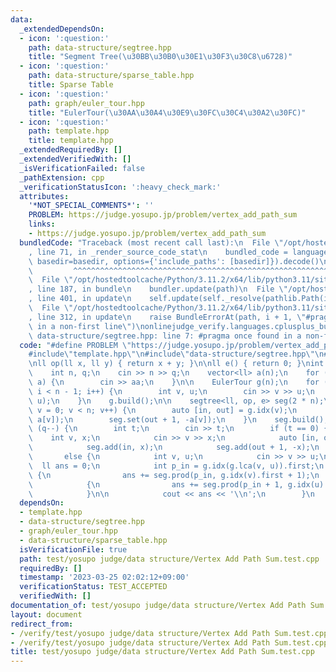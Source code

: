 ```yaml
---
data:
  _extendedDependsOn:
  - icon: ':question:'
    path: data-structure/segtree.hpp
    title: "Segment Tree(\u30BB\u30B0\u30E1\u30F3\u30C8\u6728)"
  - icon: ':question:'
    path: data-structure/sparse_table.hpp
    title: Sparse Table
  - icon: ':question:'
    path: graph/euler_tour.hpp
    title: "EulerTour(\u30AA\u30A4\u30E9\u30FC\u30C4\u30A2\u30FC)"
  - icon: ':question:'
    path: template.hpp
    title: template.hpp
  _extendedRequiredBy: []
  _extendedVerifiedWith: []
  _isVerificationFailed: false
  _pathExtension: cpp
  _verificationStatusIcon: ':heavy_check_mark:'
  attributes:
    '*NOT_SPECIAL_COMMENTS*': ''
    PROBLEM: https://judge.yosupo.jp/problem/vertex_add_path_sum
    links:
    - https://judge.yosupo.jp/problem/vertex_add_path_sum
  bundledCode: "Traceback (most recent call last):\n  File \"/opt/hostedtoolcache/Python/3.11.2/x64/lib/python3.11/site-packages/onlinejudge_verify/documentation/build.py\"\
    , line 71, in _render_source_code_stat\n    bundled_code = language.bundle(stat.path,\
    \ basedir=basedir, options={'include_paths': [basedir]}).decode()\n          \
    \         ^^^^^^^^^^^^^^^^^^^^^^^^^^^^^^^^^^^^^^^^^^^^^^^^^^^^^^^^^^^^^^^^^^^^^^^^^^^^^^^^^\n\
    \  File \"/opt/hostedtoolcache/Python/3.11.2/x64/lib/python3.11/site-packages/onlinejudge_verify/languages/cplusplus.py\"\
    , line 187, in bundle\n    bundler.update(path)\n  File \"/opt/hostedtoolcache/Python/3.11.2/x64/lib/python3.11/site-packages/onlinejudge_verify/languages/cplusplus_bundle.py\"\
    , line 401, in update\n    self.update(self._resolve(pathlib.Path(included), included_from=path))\n\
    \  File \"/opt/hostedtoolcache/Python/3.11.2/x64/lib/python3.11/site-packages/onlinejudge_verify/languages/cplusplus_bundle.py\"\
    , line 312, in update\n    raise BundleErrorAt(path, i + 1, \"#pragma once found\
    \ in a non-first line\")\nonlinejudge_verify.languages.cplusplus_bundle.BundleErrorAt:\
    \ data-structure/segtree.hpp: line 7: #pragma once found in a non-first line\n"
  code: "#define PROBLEM \"https://judge.yosupo.jp/problem/vertex_add_path_sum\"\n\
    #include\"template.hpp\"\n#include\"data-structure/segtree.hpp\"\n#include\"graph/euler_tour.hpp\"\
    \nll op(ll x, ll y) { return x + y; }\n\nll e() { return 0; }\nint main() {\n\
    \    int n, q;\n    cin >> n >> q;\n    vector<ll> a(n);\n    for (auto& aa :\
    \ a) {\n        cin >> aa;\n    }\n\n    EulerTour g(n);\n    for (int i = 0;\
    \ i < n - 1; i++) {\n        int v, u;\n        cin >> v >> u;\n        g.add_edge(v,\
    \ u);\n    }\n    g.build();\n\n    segtree<ll, op, e> seg(2 * n);\n    for (int\
    \ v = 0; v < n; v++) {\n        auto [in, out] = g.idx(v);\n        seg.set(in,\
    \ a[v]);\n        seg.set(out + 1, -a[v]);\n    }\n    seg.build();\n    while\
    \ (q--) {\n        int t;\n        cin >> t;\n        if (t == 0) {\n        \
    \    int v, x;\n            cin >> v >> x;\n            auto [in, out] = g.idx(v);\n\
    \            seg.add(in, x);\n            seg.add(out + 1, -x);\n        }\n \
    \       else {\n            int v, u;\n            cin >> v >> u;\n          \
    \  ll ans = 0;\n            int p_in = g.idx(g.lca(v, u)).first;\n           \
    \ {\n                ans += seg.prod(p_in, g.idx(v).first + 1);\n            }\n\
    \            {\n                ans += seg.prod(p_in + 1, g.idx(u).first + 1);\n\
    \            }\n\n            cout << ans << '\\n';\n        }\n    }\n}"
  dependsOn:
  - template.hpp
  - data-structure/segtree.hpp
  - graph/euler_tour.hpp
  - data-structure/sparse_table.hpp
  isVerificationFile: true
  path: test/yosupo judge/data structure/Vertex Add Path Sum.test.cpp
  requiredBy: []
  timestamp: '2023-03-25 02:02:12+09:00'
  verificationStatus: TEST_ACCEPTED
  verifiedWith: []
documentation_of: test/yosupo judge/data structure/Vertex Add Path Sum.test.cpp
layout: document
redirect_from:
- /verify/test/yosupo judge/data structure/Vertex Add Path Sum.test.cpp
- /verify/test/yosupo judge/data structure/Vertex Add Path Sum.test.cpp.html
title: test/yosupo judge/data structure/Vertex Add Path Sum.test.cpp
---
```

